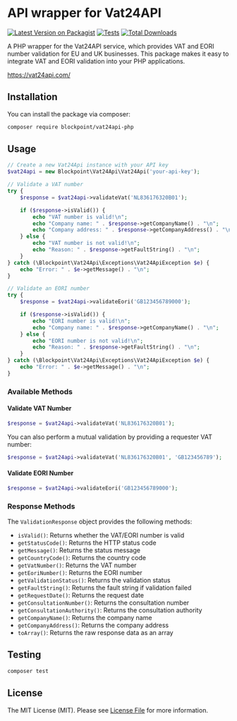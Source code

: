 # API wrapper for Vat24API

[![Latest Version on Packagist](https://img.shields.io/packagist/v/blockpoint/vat24api-php.svg?style=flat-square)](https://packagist.org/packages/blockpoint/vat24api-php)
[![Tests](https://img.shields.io/github/actions/workflow/status/blockpoint/vat24api-php/run-tests.yml?branch=main&label=tests&style=flat-square)](https://github.com/blockpoint/vat24api-php/actions/workflows/run-tests.yml)
[![Total Downloads](https://img.shields.io/packagist/dt/blockpoint/vat24api-php.svg?style=flat-square)](https://packagist.org/packages/blockpoint/vat24api-php)

A PHP wrapper for the Vat24API service, which provides VAT and EORI number validation for EU and UK businesses. This package makes it easy to integrate VAT and EORI validation into your PHP applications.

https://vat24api.com/

## Installation

You can install the package via composer:

```bash
composer require blockpoint/vat24api-php
```

## Usage

```php
// Create a new Vat24Api instance with your API key
$vat24api = new Blockpoint\Vat24Api\Vat24Api('your-api-key');

// Validate a VAT number
try {
    $response = $vat24api->validateVat('NL836176320B01');

    if ($response->isValid()) {
        echo "VAT number is valid!\n";
        echo "Company name: " . $response->getCompanyName() . "\n";
        echo "Company address: " . $response->getCompanyAddress() . "\n";
    } else {
        echo "VAT number is not valid!\n";
        echo "Reason: " . $response->getFaultString() . "\n";
    }
} catch (\Blockpoint\Vat24Api\Exceptions\Vat24ApiException $e) {
    echo "Error: " . $e->getMessage() . "\n";
}

// Validate an EORI number
try {
    $response = $vat24api->validateEori('GB123456789000');

    if ($response->isValid()) {
        echo "EORI number is valid!\n";
        echo "Company name: " . $response->getCompanyName() . "\n";
    } else {
        echo "EORI number is not valid!\n";
        echo "Reason: " . $response->getFaultString() . "\n";
    }
} catch (\Blockpoint\Vat24Api\Exceptions\Vat24ApiException $e) {
    echo "Error: " . $e->getMessage() . "\n";
}
```

### Available Methods

#### Validate VAT Number

```php
$response = $vat24api->validateVat('NL836176320B01');
```

You can also perform a mutual validation by providing a requester VAT number:

```php
$response = $vat24api->validateVat('NL836176320B01', 'GB123456789');
```

#### Validate EORI Number

```php
$response = $vat24api->validateEori('GB123456789000');
```

### Response Methods

The `ValidationResponse` object provides the following methods:

- `isValid()`: Returns whether the VAT/EORI number is valid
- `getStatusCode()`: Returns the HTTP status code
- `getMessage()`: Returns the status message
- `getCountryCode()`: Returns the country code
- `getVatNumber()`: Returns the VAT number
- `getEoriNumber()`: Returns the EORI number
- `getValidationStatus()`: Returns the validation status
- `getFaultString()`: Returns the fault string if validation failed
- `getRequestDate()`: Returns the request date
- `getConsultationNumber()`: Returns the consultation number
- `getConsultationAuthority()`: Returns the consultation authority
- `getCompanyName()`: Returns the company name
- `getCompanyAddress()`: Returns the company address
- `toArray()`: Returns the raw response data as an array

## Testing

```bash
composer test
```

## License

The MIT License (MIT). Please see [License File](LICENSE.md) for more information.
